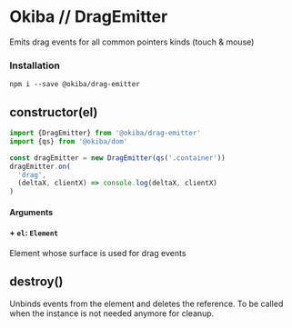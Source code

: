 

# Okiba // DragEmitter
Emits drag events for all common pointers kinds (touch & mouse)




### Installation
```
npm i --save @okiba/drag-emitter
```




## constructor(el)








```javascript
import {DragEmitter} from '@okiba/drag-emitter'
import {qs} from '@okiba/dom'

const dragEmitter = new DragEmitter(qs('.container'))
dragEmitter.on(
  'drag',
  (deltaX, clientX) => console.log(deltaX, clientX)
)
```




#### Arguments


#### + `el`: `Element`

Element whose surface is used for drag events






## destroy()


Unbinds events from the element and deletes the reference.
To be called when the instance is not needed anymore for cleanup.






